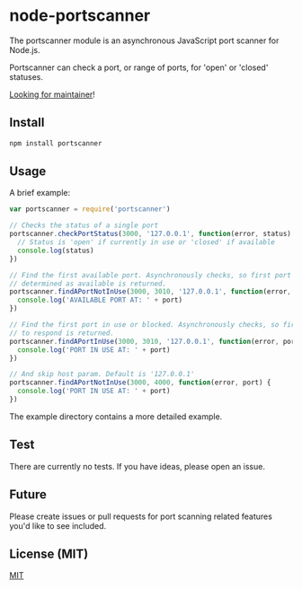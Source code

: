 # node-portscanner

The portscanner module is
an asynchronous JavaScript port scanner for Node.js.

Portscanner can check a port,
or range of ports,
for 'open' or 'closed' statuses.

[Looking for maintainer](https://github.com/baalexander/node-portscanner/issues/25)!

## Install

```bash
npm install portscanner
```

## Usage

A brief example:

```javascript
var portscanner = require('portscanner')

// Checks the status of a single port
portscanner.checkPortStatus(3000, '127.0.0.1', function(error, status) {
  // Status is 'open' if currently in use or 'closed' if available
  console.log(status)
})

// Find the first available port. Asynchronously checks, so first port
// determined as available is returned.
portscanner.findAPortNotInUse(3000, 3010, '127.0.0.1', function(error, port) {
  console.log('AVAILABLE PORT AT: ' + port)
})

// Find the first port in use or blocked. Asynchronously checks, so first port
// to respond is returned.
portscanner.findAPortInUse(3000, 3010, '127.0.0.1', function(error, port) {
  console.log('PORT IN USE AT: ' + port)
})

// And skip host param. Default is '127.0.0.1'
portscanner.findAPortNotInUse(3000, 4000, function(error, port) {
  console.log('PORT IN USE AT: ' + port)
})
```

The example directory contains a more detailed example.

## Test

There are currently no tests.
If you have ideas,
please open an issue.

## Future

Please create issues or pull requests
for port scanning related features
you'd like to see included.

## License (MIT)

[MIT](LICENSE)

